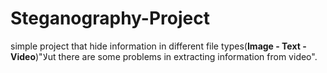 # Steganography-Project
simple project that hide information in different file types(**Image - Text - Video**)"لاut there are some problems in extracting information from video".
